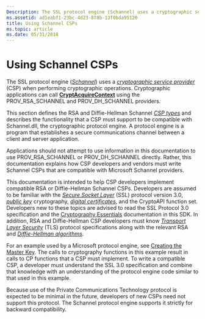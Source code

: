 ```yaml
---
Description: The SSL protocol engine (Schannel) uses a cryptographic service provider (CSP) when performing cryptographic operations. Cryptographic applications can call CryptAcquireContext using the PROV\_RSA\_SCHANNEL and PROV\_DH\_SCHANNEL providers.
ms.assetid: ad1eabf1-23bc-4d23-8f8b-13f0bda95120
title: Using Schannel CSPs
ms.topic: article
ms.date: 05/31/2018
---
```


# Using Schannel CSPs

The SSL protocol engine ([*Schannel*](https://msdn.microsoft.com/en-us/library/ms721625(v=VS.85).aspx)) uses a [*cryptographic service provider*](https://msdn.microsoft.com/en-us/library/ms721572(v=VS.85).aspx) (CSP) when performing cryptographic operations. Cryptographic applications can call [**CryptAcquireContext**](/windows/desktop/api/Wincrypt/nf-wincrypt-cryptacquirecontexta) using the PROV\_RSA\_SCHANNEL and PROV\_DH\_SCHANNEL providers.

This section defines the RSA and Diffie-Hellman Schannel [*CSP types*](https://msdn.microsoft.com/en-us/library/ms721572(v=VS.85).aspx) and describes the functionality that a CSP must support to be compatible with Schannel.dll, the cryptographic protocol engine. A protocol engine is a program that establishes a secure communications channel between a client and server application.

Applications should not attempt to use information in this documentation to use PROV\_RSA\_SCHANNEL or PROV\_DH\_SCHANNEL directly. Rather, this documentation explains how CSP developers and vendors must write Schannel CSPs that are compatible with Microsoft Schannel providers.

This documentation is intended to help CSP developers implement compatible RSA or Diffie-Hellman Schannel CSPs. Developers are assumed to be familiar with the [*Secure Socket Layer*](https://msdn.microsoft.com/en-us/library/ms721625(v=VS.85).aspx) (SSL) protocol version 3.0, [*public key*](https://msdn.microsoft.com/en-us/library/ms721603(v=VS.85).aspx) cryptography, [*digital certificates*](https://msdn.microsoft.com/en-us/library/ms721573(v=VS.85).aspx), and the CryptoAPI function set. Developers new to these topics are advised to read the SSL Protocol 3.0 specification and the [Cryptography Essentials](cryptography-essentials.md) documentation in this SDK. In addition, RSA and Diffie-Hellman CSP developers must know [*Transport Layer Security*](https://msdn.microsoft.com/en-us/library/ms721627(v=VS.85).aspx) (TLS) protocol specifications along with the relevant RSA and [*Diffie-Hellman algorithms*](https://msdn.microsoft.com/en-us/library/ms721573(v=VS.85).aspx).

For an example used by a Microsoft protocol engine, see [Creating the Master Key](creating-the-master-key.md). The calls to cryptography functions in this example result in calls to CP functions that a CSP must implement. To write a compatible CSP, a developer must understand the SSL 3.0 specification and combine that knowledge with an understanding of the protocol engine code similar to that used in this example.

Because use of the Private Communications Technology protocol is expected to be minimal in the future, developers of new CSPs need not support this protocol. The Schannel protocol engine supports it strictly for backward compatibility.

 

 



